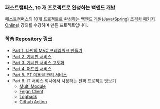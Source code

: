 ### 패스트캠퍼스, 10 개 프로젝트로 완성하는 백엔드 개발

[패스트캠퍼스](https://fastcampus.co.kr)의 [10개 프로젝트로 완성하는 백엔드 개발(Java/Spring) 초격차 패키지 Online)](https://fastcampus.co.kr/dev_online_befinal) 강의를 수강하며 만든 프로젝트입니다.

### 학습 Repository 링크

* [Part 1. 나만의 MVC 프레임워크 만들기](https://github.com/kiekk/fastcampus-10-projects-backend-web/tree/master/part1)
* [Part 2. 게시판 서비스](https://github.com/kiekk/fastcampus-10-projects-backend-web/tree/master/part2)
* [Part 3. 게시판 서비스 고도화](https://github.com/kiekk/fastcampus-10-projects-backend-web/tree/master/part2)
* [Part 4. 어드민 서비스](https://github.com/kiekk/fastcampus-project-board-admin)
* [Part 5. PT 이용권 관리 서비스](https://github.com/kiekk/fastcampus-10-projects-backend-web/tree/master/part5)
* Part 6. IT 서비스 회사에서 사용하는 진짜 프로젝트 맛보기
  * [Multi Module](https://github.com/kiekk/fastcampus-multimodule)
  * [Feign Client](https://github.com/kiekk/fastcampus-feign-client)
  * [Logback](https://github.com/kiekk/fastcampus-logback)
  * [Github Action](https://github.com/kiekk/fastcampus-github-action)
